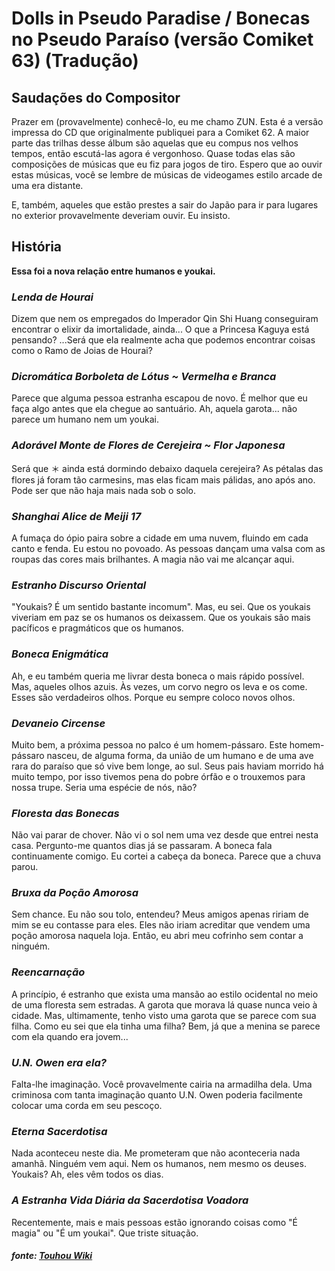 # Dolls in Pseudo Paradise / Bonecas no Pseudo Paraíso (versão Comiket 63) (Tradução)

## Saudações do Compositor

Prazer em (provavelmente) conhecê-lo, eu me chamo ZUN. Esta é a versão impressa do CD que originalmente publiquei para a Comiket 62.
A maior parte das trilhas desse álbum são aquelas que eu compus nos velhos tempos, então escutá-las agora é vergonhoso. Quase todas elas são composições de músicas que eu fiz para jogos de tiro.
Espero que ao ouvir estas músicas, você se lembre de músicas de videogames estilo arcade de uma era distante.

E, também, aqueles que estão prestes a sair do Japão para ir para lugares no exterior provavelmente deveriam ouvir. Eu insisto.

## História

**Essa foi a nova relação entre humanos e youkai.**

### *Lenda de Hourai*

Dizem que nem os empregados do Imperador Qin Shi Huang conseguiram encontrar o elixir da imortalidade, ainda...
O que a Princesa Kaguya está pensando?
...Será que ela realmente acha que podemos encontrar coisas como o Ramo de Joias de Hourai?

### *Dicromática Borboleta de Lótus ~ Vermelha e Branca*

Parece que alguma pessoa estranha escapou de novo.
É melhor que eu faça algo antes que ela chegue ao santuário.
Ah, aquela garota... não parece um humano nem um youkai.

### *Adorável Monte de Flores de Cerejeira ~ Flor Japonesa*

Será que ＊ ainda está dormindo debaixo daquela cerejeira?
As pétalas das flores já foram tão carmesins, mas elas ficam mais pálidas, ano após ano.
Pode ser que não haja mais nada sob o solo.

### *Shanghai Alice de Meiji 17*

A fumaça do ópio paira sobre a cidade em uma nuvem, fluindo em cada canto e fenda. Eu estou no povoado. As pessoas dançam uma valsa com as roupas das cores mais brilhantes. A magia não vai me alcançar aqui.

### *Estranho Discurso Oriental*

"Youkais? É um sentido bastante incomum".
Mas, eu sei. Que os youkais viveriam em paz se os humanos os deixassem.
Que os youkais são mais pacíficos e pragmáticos que os humanos.

### *Boneca Enigmática*

Ah, e eu também queria me livrar desta boneca o mais rápido possível.
Mas, aqueles olhos azuis. Às vezes, um corvo negro os leva e os come. Esses são verdadeiros olhos.
Porque eu sempre coloco novos olhos.

### *Devaneio Circense*

Muito bem, a próxima pessoa no palco é um homem-pássaro.
Este homem-pássaro nasceu, de alguma forma, da união de um humano e de uma ave rara do paraíso que só vive bem longe, ao sul.
Seus pais haviam morrido há muito tempo, por isso tivemos pena do pobre órfão e o trouxemos para nossa trupe. Seria uma espécie de nós, não?

### *Floresta das Bonecas*

Não vai parar de chover.
Não vi o sol nem uma vez desde que entrei nesta casa.
Pergunto-me quantos dias já se passaram.
A boneca fala continuamente comigo.
Eu cortei a cabeça da boneca. Parece que a chuva parou.

### *Bruxa da Poção Amorosa*

Sem chance. Eu não sou tolo, entendeu?
Meus amigos apenas ririam de mim se eu contasse para eles.
Eles não iriam acreditar que vendem uma poção amorosa naquela loja.
Então, eu abri meu cofrinho sem contar a ninguém.

### *Reencarnação*

A princípio, é estranho que exista uma mansão ao estilo ocidental no meio de uma floresta sem estradas. A garota que morava lá quase nunca veio à cidade. Mas, ultimamente, tenho visto uma garota que se parece com sua filha.
Como eu sei que ela tinha uma filha?
Bem, já que a menina se parece com ela quando era jovem...

### *U.N. Owen era ela?*

Falta-lhe imaginação. Você provavelmente cairia na armadilha dela. Uma criminosa com tanta imaginação quanto U.N. Owen poderia facilmente colocar uma corda em seu pescoço.

### *Eterna Sacerdotisa*

Nada aconteceu neste dia.
Me prometeram que não aconteceria nada amanhã.
Ninguém vem aqui. Nem os humanos, nem mesmo os deuses.
Youkais? Ah, eles vêm todos os dias.

### *A Estranha Vida Diária da Sacerdotisa Voadora*

Recentemente, mais e mais pessoas estão ignorando coisas como "É magia" ou "É um youkai". Que triste situação.

##### *fonte: [Touhou Wiki](https://en.touhouwiki.net/wiki/Dolls_in_Pseudo_Paradise/Story)*
